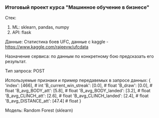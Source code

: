 ### Итоговый проект курса "Машинное обучение в бизнесе"

Стек:
1. ML: sklearn, pandas, numpy
2. API: flask

Данные: Статистика боев UFC, данные с kaggle - https://www.kaggle.com/rajeevw/ufcdata

Назначение сервиса: по данным по конкретному бою предсказать его результат.

Тип запроса: POST

Используемые признаки и пример передавемых в запросе данных:
{
    'index': [466],  # int 
    'B_current_win_streak': [0.0],  # float
    'B_draw': [0.0],  # float
    'B_avg_BODY_att': [5.8],  # float
    'B_avg_BODY_landed': [3.2],  # float
    'B_avg_CLINCH_att': [2.6],  # float
    'B_avg_CLINCH_landed': [2.4],  # float
    'B_avg_DISTANCE_att': [47.4]  # float
}

Модель: Random Forest (sklearn)
